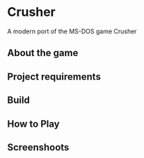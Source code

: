 # Crusher

A modern port of the MS-DOS game Crusher

## About the game

## Project requirements

## Build

## How to Play

## Screenshoots
